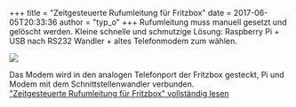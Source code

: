 +++
title = "Zeitgesteuerte Rufumleitung für Fritzbox"
date = 2017-06-05T20:33:36
author = "typ_o"
+++
Rufumleitung muss manuell gesetzt und gelöscht werden. Kleine schnelle
und schmutzige Lösung: Raspberry Pi + USB nach RS232 Wandler + altes
Telefonmodem zum wählen.  
  
[![](https://flipdot.org/blog/uploads/dialer_kl.serendipityThumb.jpg)](https://flipdot.org/blog/uploads/dialer.jpg)  
  
Das Modem wird in den analogen Telefonport der Fritzbox gesteckt, Pi und
Modem mit dem Schnittstellenwandler verbunden.  
["Zeitgesteuerte Rufumleitung für Fritzbox" vollständig
lesen](https://flipdot.org/blog/archives/382-Zeitgesteuerte-Rufumleitung-fuer-Fritzbox.html#extended)
